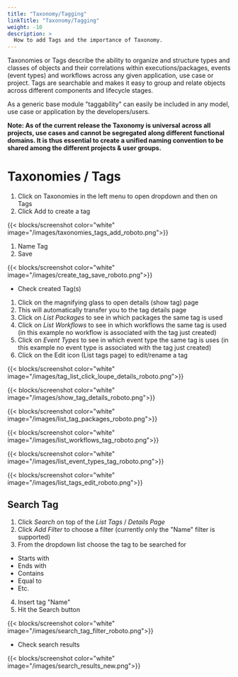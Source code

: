 ```yaml
---
title: "Taxonomy/Tagging"
linkTitle: "Taxonomy/Tagging"
weight: -10
description: >
  How to add Tags and the importance of Taxonomy.
---
```


Taxonomies or Tags describe the ability to organize and structure types and classes of objects and their correlations within executions/packages, events (event types) and workflows across any given application, use case or project. Tags are searchable and makes it easy to group and relate objects across different components and lifecycle stages.

As a generic base module "taggability" can easily be included in any model, use case or application by the developers/users.

**Note: As of the current release the Taxonomy is universal across all projects, use cases and cannot be segregated along different functional domains. It is thus essential to create a unified naming convention to be shared among the different projects & user groups.**

# Taxonomies / Tags

1. Click on Taxonomies in the left menu to open dropdown and then on Tags
2. Click Add to create a tag

{{< blocks/screenshot color="white" image="/images/taxonomies_tags_add_roboto.png">}}

1. Name Tag
2. Save

{{< blocks/screenshot color="white" image="/images/create_tag_save_roboto.png">}}

- Check created Tag(s)

1. Click on the magnifying glass to open details (show tag) page
2. This will automatically transfer you to the tag details page
3. Click on *List Packages* to see in which packages the same tag is used
4. Click on *List Workflows* to see in which workflows the same tag is used (in this example no workflow is associated with the tag just created)
5. Click on *Event Types* to see in which event type the same tag is uses (in this example no event type is associated with the tag just created)
6. Click on the Edit icon (List tags page) to edit/rename a tag

{{< blocks/screenshot color="white" image="/images/tag_list_click_loupe_details_roboto.png">}}

{{< blocks/screenshot color="white" image="/images/show_tag_details_roboto.png">}}

{{< blocks/screenshot color="white" image="/images/list_tag_packages_roboto.png">}}

{{< blocks/screenshot color="white" image="/images/list_workflows_tag_roboto.png">}}

{{< blocks/screenshot color="white" image="/images/list_event_types_tag_roboto.png">}}

{{< blocks/screenshot color="white" image="/images/list_tags_edit_roboto.png">}}

## Search Tag

1. Click *Search* on top of the *List Tags* / *Details Page*
2. Click *Add Filter* to choose a filter (currently only the "Name" filter is supported)
3. From the dropdown list choose the tag to be searched for

- Starts with
- Ends with
- Contains
- Equal to
- Etc.

4. Insert tag "Name"
5. Hit the Search button

{{< blocks/screenshot color="white" image="/images/search_tag_filter_roboto.png">}}

- Check search results

{{< blocks/screenshot color="white" image="/images/search_results_new.png">}}